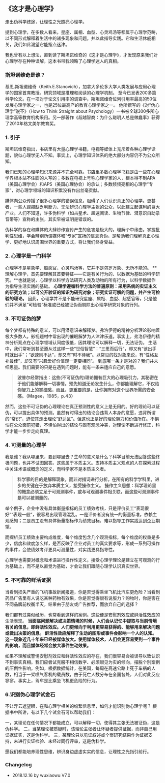 ## 《这才是心理学》
走出伪科学歧途，让理性之光照亮心理学。

提到心理学，在多数人看来，星座、属相、血型、心灵鸡汤等都属于心理学范畴，以不同形式解释着生活中的诸多现象和问题，并以此指导实践。它和生活休戚相关，我们如此渴望它能指点迷津。

我也曾有以上想法，直到读了斯坦诺维奇的《这才是心理学》，才发现原来我们对心理学存在种种误解，这本书带我领略了心理学迷人的真相。

###  斯坦诺维奇是谁？
基思.斯坦诺维奇（Keith.E.Stanovich），加拿大多伦多大学人类发展与应用心理学的国家首席教授。研究领域是推理和阅读的心理学机制。
至今已发表200多篇科学论文。在一项对于论文引用率的调查中，斯坦诺维奇位列引用率最高的50位发展心理学家之一，也是25位最高产的教育心理学家之一。
他所撰写的《对“伪心理学”说不》（How to Think Straight about Psychology）一书被全球300多所心理学高等教育机构采用。另一部著作《超越智商：为什么聪明人总是做蠢事》获得了2010年格文美尔教育奖。

###  1. 引子
斯坦诺维奇指出，书店里有大量心理学书籍，电视等媒体上充斥着各种心理学话题，貌似心理学无人不知。事实上，心理学知识体系的绝大部分内容仍不为公众所知。

我们已知的心理学知识来源并不完全可靠。书店里多数心理学书籍是由一些在心理学界根本站不住脚的人写的；多数在电视上号称心理学家的人，根本得不到APA（美国心理学会）和APS（美国心理协会）的承认；多数频频亮相的心理学“专家”，对心理学领域的知识积累没有作出丝毫贡献。

媒体向公众传播了很多心理学的错误信息，阻碍了人们认识真正的心理学。更甚者，一些人觊觎缺乏判断力、无法辨识心理学主张的公众，以此建立起谋利的巨大产业。人们不知道，许多伪科学（如占星术、超速阅读、生物节律、潜意识自助录音带等）宣称的主张，其实早被证明是错误的。

伪科学的存在和媒体的大肆炒作宣传产生的危害是极大的，理解个中缘由，掌握批判性思维，学会辨别所谓媒体和“专家”宣扬的信息真伪，是帮助我们理解真正心理学、更好地认识周围世界的重要方式，将让我们终身受益。

### 2. 心理学是一门科学
心理学不是星象学、超感官、心灵鸡汤等，它并不是包罗万象、无所不能的。
**理解心理学，首先要理解其首要特征——它是有关行为的、以数据为基础的科学研究。**也就是说，心理学以科学方法研究人类及动物的所有行为，以科学数据作为指导生活实践的基础。
**心理学遵循科学方法的普遍原则：采用系统的实证主义的研究方法；以可公开验证的知识为研究对象；研究实证可解的问题，并产生可检验的理论。**
因此，心理学并不是不能研究星座、属相、血型、超感官等，只是他们并不满足“可检验”标准或已经被证伪而剔除出心理学研究对象的行列。

### 3. 不可证伪的梦
每个梦都有特殊的意义，可以用潜意识来解释梦。弗洛伊德的精神分析理论影响着极大多数人。影视题材中常出现的催眠解梦为人津津乐道。事实上，弗洛伊德的精神分析观点在心理学领域认同度很低，因其理论可以解释一切，无法证伪。
生活中，我们常听到甚至遵从过这样一些“世俗智慧”：“三思而后行”，却又有“该出手时就出手”；“欲速则不达”，却又有“时不待我”。以常见的找对象来说，有“性格互补最佳”，却又有“兴趣爱好价值观一定要相同”。
到底哪一条才是对的？我们并未细思量。我们需要的只是在遇到问题时，能有一条来适应自己的意愿。

> **波普尔经常指出：这些(不可证伪的)理论拥有巨大的心理吸引力，其秘密在于他们能够解释一切事情。预先知道无论发生什么，你都能理解它，不仅给你智力上的掌控感，而且，更重要的是，让你拥有对这个世界所需的安全感。（Magee，1985，p.43）**

然而，这些不可证伪的心理理论在真正预测性的意义上是无用的。好的理论可以证伪，可以提出具体的预测。虽然有时得出的结论会违背人本身的意愿，违背所谓的“常识”，迫使其走出理论“舒适区”。但这也正是好的理论魅力和价值所在。不惧怕在公众面前犯错，不惧怕得出的结论与固有观念冲突，对理论不断进行修正，科学才能一步步走向真理。

### 4. 可测量的心理学
我是谁？我从哪里来，要到哪里去？生命的意义是什么？科学目前无法回答这些终极问题，也并不试图回答。这些属于本质主义。支持本质主义观点的人在探索过程中关注术语或概念的定义，而科学家不是本质主义者。

> **科学家的目的是解释现象，而非对措词进行分析。在所有的科学学科里，进步的关键在于放弃本质主义，接受操作主义。**
> **操作主义思想：科学理论里的概念必须立足于可观测事件，或与可观测事件相关联，而这些可观测事件是可以被测量的。**

举个例子，企业中没有具体衡量指标的员工绩效考核，只是评价员工“表现很好”“表现一般”，很容易出现管理混乱。一是评价者没有统一的衡量标准，依赖主观感知；二是员工没有具体衡量指标作为绩效目标，难以指导工作实践达到企业期望。

而探析员工绩效主要构成维度，每个维度包含几个观测指标，每个维度的权重是多少，信度和效度怎么样，是否反映了企业对员工的真实要求等，形成一系列可操作的事件，会使绩效考评更具可测量性，对实践更具指导性。

心理学也需要对概念和术语进行操作性定义。接受心理学理论是建立在可观测的行为基础上，而不是以直觉为基础，才会让我们跟随心理学认识真实世界。

### 5. 不可靠的鲜活证据
当看到损失严重的飞机事故新闻报道，你是否觉得乘坐飞机比汽车更危险？当看到药品广告里有人说吃某种药物有效果，你是否觉得很有说服力？购物时，你是否在不同品牌前权衡半天，结果由于朋友或广告推荐，而放弃自己的选择？

我们都有过类似经历，也常看到这样的案例。这些便是安慰剂效应或鲜活性效应的生活表现。
**当面临问题解决或决策情境的时候，人们会从记忆中提取与当前情境有关的信息，即鲜活性效应。人们更倾向于利用更容易获得的、能够用来解决问题或做出决策的信息。
鲜活性效应解释了生动的图形或事件会影响一个人的认知。这一现象近几十年来已经被媒体放大。使用媒体技术，人们会更容易受到一个事件的影响，而且媒体经常会放大事件生动效果。**

如果不理解或警惕安慰剂效应和鲜活性效应的存在，我们很容易会被误导以致认识不到事实真相。我们应尝试克服不相信数字、必须眼见为实的倾向，摆脱个别案例的压倒性影响。例如，根据数据统计，在美国，每周在高速公路上死于车祸的人数，相当于一架喷气客机的载员数，由于死亡人数分布在全国各处，人们对此反应寥寥。事实上，驾车是比乘坐飞机更危险的行为。

### 6.识别伪心理学试金石
不让浮云遮望眼，在和心理学相关的纷繁信息里，如何才能识别伪心理学呢？
根据书中所讲，有以下几个试金石可以帮助我们：

一，某理论在任何情况下都能成立，可以解释一切，使得其主张无法被证伪，这是伪科学。
二，当某理论被质疑时，该理论主张者让怀疑者提供证据，而非自己用证据证实，这是伪科学。
三，某理论只以见证叙述或个案研究结果作为证据支持，未进行实证检验、未经过同行评审，这是伪科学。

愿我们都能培养理性思维，辨识身边虚虚实实的信息，让理性之光指引前行。


### Changelog 
- 2018.12.16 by wuxiaowu V7.0

